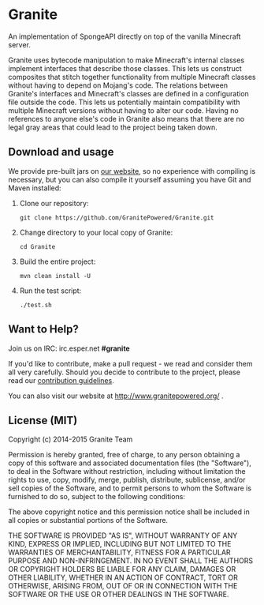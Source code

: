Granite
======

An implementation of SpongeAPI directly on top of the vanilla Minecraft server.

Granite uses bytecode manipulation to make Minecraft's internal classes implement interfaces that describe those classes.
This lets us construct composites that stitch together functionality from multiple Minecraft classes without having
to depend on Mojang's code. The relations between Granite's interfaces and Minecraft's classes are defined in a configuration
file outside the code. This lets us potentially maintain compatibility with multiple Minecraft versions without having to
alter our code. Having no references to anyone else's code in Granite also means that there are no legal gray areas that could
lead to the project being taken down.

Download and usage
------
We provide pre-built jars on [our website](http://www.granitepowered.org/), so no experience with compiling is necessary,
but you can also compile it yourself assuming you have Git and Maven installed:

1. Clone our repository:

   `git clone https://github.com/GranitePowered/Granite.git`

2. Change directory to your local copy of Granite:

   `cd Granite`

3. Build the entire project:

   `mvn clean install -U`

4. Run the test script:

   `./test.sh`

Want to Help?
------
Join us on IRC: irc.esper.net **#granite**

If you'd like to contribute, make a pull request - we read and consider them all very carefully.
Should you decide to contribute to the project, please read our [contribution guidelines](https://github.com/GraniteTeam/Granite/blob/master/CONTRIBUTING.md).

You can also visit our website at http://www.granitepowered.org/ .

License (MIT)
-------
Copyright (c) 2014-2015 Granite Team

Permission is hereby granted, free of charge, to any person obtaining a copy
of this software and associated documentation files (the "Software"), to deal
in the Software without restriction, including without limitation the rights
to use, copy, modify, merge, publish, distribute, sublicense, and/or sell
copies of the Software, and to permit persons to whom the Software is
furnished to do so, subject to the following conditions:

The above copyright notice and this permission notice shall be included in
all copies or substantial portions of the Software.

THE SOFTWARE IS PROVIDED "AS IS", WITHOUT WARRANTY OF ANY KIND, EXPRESS OR
IMPLIED, INCLUDING BUT NOT LIMITED TO THE WARRANTIES OF MERCHANTABILITY,
FITNESS FOR A PARTICULAR PURPOSE AND NON-INFRINGEMENT. IN NO EVENT SHALL THE
AUTHORS OR COPYRIGHT HOLDERS BE LIABLE FOR ANY CLAIM, DAMAGES OR OTHER
LIABILITY, WHETHER IN AN ACTION OF CONTRACT, TORT OR OTHERWISE, ARISING FROM,
OUT OF OR IN CONNECTION WITH THE SOFTWARE OR THE USE OR OTHER DEALINGS IN
THE SOFTWARE.
